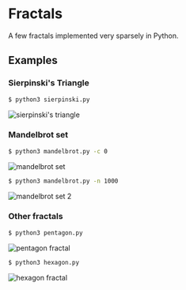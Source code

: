 # Fractals
A few fractals implemented very sparsely in Python.
## Examples
### Sierpinski's Triangle
```bash
$ python3 sierpinski.py
```
![sierpinski's triangle](https://i.imgur.com/HoLXIrn.png)
### Mandelbrot set
```bash
$ python3 mandelbrot.py -c 0
```
![mandelbrot set](https://imgur.com/f6aljzF.png)
```bash
$ python3 mandelbrot.py -n 1000
```
![mandelbrot set 2](https://i.imgur.com/SS5OQud.jpeg)
### Other fractals
```bash
$ python3 pentagon.py
```
![pentagon fractal](https://i.imgur.com/ciBjNmp.png)
```bash
$ python3 hexagon.py
```
![hexagon fractal](https://i.imgur.com/4jYWPNJ.png)
